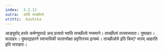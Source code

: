 ```yaml
---
index:  3.2.11
sutra:  आङि ताच्छील्ये
vritti:  kashika 
---
```


आङ्पूर्वाद् हरतेः कर्मण्युपपदे अच् प्रत्ययो भवति ताच्छील्ये गम्यमाने। ताच्छील्यं तत्स्वभावता। पुष्पाहरः। फलाहरः। पुष्पाद्याहरने स्वाभाविकी फलानपेक्षा प्रवृत्तिरस्य इत्यर्थः। ताच्छीओये इति किम्? भारम् आहरति इति भाराहारः।

